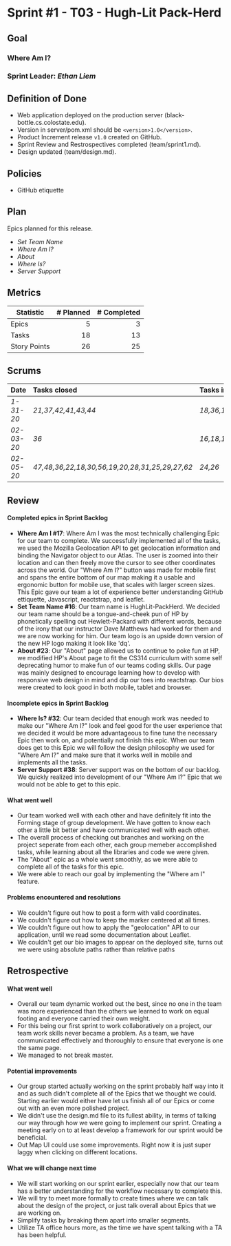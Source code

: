 # Sprint #1 - T03 - Hugh-Lit Pack-Herd

## Goal

### Where Am I?
### Sprint Leader: *Ethan Liem*

## Definition of Done

* Web application deployed on the production server (black-bottle.cs.colostate.edu).
* Version in server/pom.xml should be `<version>1.0</version>`.
* Product Increment release `v1.0` created on GitHub.
* Sprint Review and Restrospectives completed (team/sprint1.md).
* Design updated (team/design.md).

## Policies

* GitHub etiquette


## Plan

Epics planned for this release.

* *Set Team Name*
* *Where Am I?*
* *About*
* *Where Is?*
* *Server Support*


## Metrics

| Statistic | # Planned | # Completed |
| --- | ---: | ---: |
| Epics | 5 | 3 |
| Tasks |  18   | 13 | 
| Story Points |  26  | 25 |


## Scrums

| Date | Tasks closed  | Tasks in progress | Impediments |
| :--- | :--- | :--- | :--- |
| *1-31-20* | *21,37,42,41,43,44* | *18,36,19,20* | *none* |
| *02-03-20* | *36* | *16,18,19,22,25,47* | *none* |
| *02-05-20* | *47,48,36,22,18,30,56,19,20,28,31,25,29,27,62* | *24,26* | *none* | 




## Review

#### Completed epics in Sprint Backlog 
* **Where Am I #17**: Where Am I was the most technically challenging Epic for our team to complete. We successfully implemented all of the tasks, we used the Mozilla Geolocation API to get geolocation information and binding the Navigator object to our Atlas. The user is zoomed into their location and can then freely move the cursor to see other coordinates across the world. Our "Where Am I?" button was made for mobile first and spans the entire bottom of our map making it a usable and ergonomic button for mobile use, that scales with larger screen sizes. This Epic gave our team a lot of experience better understanding GitHub ettiquette, Javascript, reactstrap, and leaflet.
* **Set Team Name #16**: Our team name is HughLit-PackHerd. We decided our team name should be a tongue-and-cheek pun of HP by phonetically spelling out Hewlett-Packard with different words, because of the irony that our instructor Dave Matthews had worked for them and we are now working for him. Our team logo is an upside down version of the new HP logo making it look like 'dq'.
* **About #23**: Our "About" page allowed us to continue to poke fun at HP, we modified HP's About page to fit the CS314 curriculum with some self deprecating humor to make fun of our teams coding skills. Our page was mainly designed to encourage learning how to develop with responsive web design in mind and dip our toes into reactstrap. Our bios were created to look good in both mobile, tablet and browser.

#### Incomplete epics in Sprint Backlog 
* **Where Is? #32**: Our team decided that enough work was needed to make our "Where Am I?" look and feel good for the user experience that we decided it would be more advantageous to fine tune the necessary Epic then work on, and potentially not finish this epic. When our team does get to this Epic we will follow the design philosophy we used for "Where Am I?" and make sure that it works well in mobile and implements all the tasks.
* **Server Support #38**: Server support was on the bottom of our backlog. We quickly realized into development of our "Where Am I?" Epic that we would not be able to get to this epic.

#### What went well
* Our team worked well with each other and have definitely fit into the Forming stage of group development. We have gotten to know each other a little bit better and have communicated well with each other.
* The overall process of checking out branches and working on the project seperate from each other, each group memeber accomplished tasks, while learning about all the libraries and code we were given.
* The "About" epic as a whole went smoothly, as we were able to complete all of the tasks for this epic.
* We were able to reach our goal by implementing the "Where am I" feature.

#### Problems encountered and resolutions
* We couldn't figure out how to post a form with valid coordinates.
* We couldn't figure out how to keep the marker centered at all times.
* We couldn't figure out how to apply the "geolocation" API to our application, until we read some documentation about Leaflet.
* We couldn't get our bio images to appear on the deployed site, turns out we were using absolute paths rather than relative paths

## Retrospective

#### What went well
* Overall our team dynamic worked out the best, since no one in the team was more experienced than the others we learned to work on equal footing and everyone carried their own weight.
* For this being our first sprint to work collaboratively on a project, our team work skills never became a problem. As a team, we have communicated effectively and thoroughly to ensure that everyone is one the same page.
* We managed to not break master.
#### Potential improvements
* Our group started actually working on the sprint probably half way into it and as such didn't complete all of the Epics that we thought we could. Starting earlier would either have let us finish all of our Epics or come out with an even more polished project.
* We didn't use the design.md file to its fullest ability, in terms of talking our way through how we were going to implement our sprint. Creating a meeting early on to at least develop a framework for our sprint would be beneficial.
* Out Map UI could use some improvements. Right now it is just super laggy when clicking on different locations.
#### What we will change next time
* We will start working on our sprint earlier, especially now that our team has a better understanding for the workflow necessary to complete this.
* We will try to meet more formally to create times where we can talk about the design of the project, or just talk overall about Epics that we are working on.
* Simplify tasks by breaking them apart into smaller segments.
* Utilize TA office hours more, as the time we have spent talking with a TA has been helpful.
